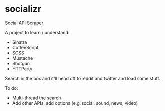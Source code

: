 socializr
=========

Social API Scraper

A project to learn / understand:
  - Sinatra
  - CoffeeScript
  - SCSS
  - Mustache
  - Shotgun
  - HTTParty

Search in the box and it'll head off to reddit and twitter and load some stuff.

To do:
  - Multi-thread the search
  - Add other APIs, add options (e.g. social, sound, news, video)
